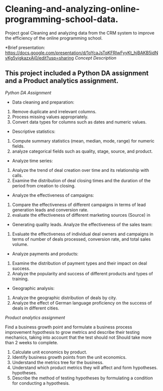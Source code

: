 # Cleaning-and-analyzing-online-programming-school-data.
Project goal Cleaning and analyzing data from the CRM system to improve the efficiency of the online programming school.

*Brief presentation: https://docs.google.com/presentation/d/1oYcaJsTqKFRIwFyyKt_hjBAKB5idNvKg5yjgkazxAj0/edit?usp=sharing
*Concept Description*
## This project included a Python DA assignment and a Product analytics assignment.

*Python DA Assignment*
- Data cleaning and preparation:
1. Remove duplicate and irrelevant columns.
2. Process missing values appropriately.
3. Convert data types for columns such as dates and numeric
values.
- Descriptive statistics:
1. Compute summary statistics (mean, median, mode,
range) for numeric fields.
2. analyze categorical fields such as quality, stage, source, and
product.
- Analyze time series:
1. Analyze the trend of deal creation over time and its relationship
with calls.
2. Examine the distribution of deal closing times and the duration of the
period from creation to closing.
- Analyze the effectiveness of campaigns:
1. Compare the effectiveness of different campaigns in terms of lead generation
leads and conversion rate.
2. evaluate the effectiveness of different marketing sources (Source) in
- Generating quality leads.
Analyze the effectiveness of the sales team:
1. Evaluate the effectiveness of individual deal owners and campaigns
in terms of number of deals processed, conversion rate, and
total sales volume.
- Analyze payments and products:
1. Examine the distribution of payment types and their impact on deal success.
2. Analyze the popularity and success of different products and types of
training.
- Geographic analysis:
1. Analyze the geographic distribution of deals by city.
2. Analyze the effect of German language proficiency on the success of deals in different cities.

*Product analytics assignment*

 Find a business growth point and formulate a business process improvement hypothesis
to grow metrics and describe their testing mechanics, taking into account that the test should not
Should take more than 2 weeks to complete.
1. Calculate unit economics by product.
2. Identify business growth points from the unit economics.
3. Understand the metrics tree for the business.
4. Understand which product metrics they will affect and form hypotheses.
hypotheses.
5. Describe the method of testing hypotheses by formulating a condition for conducting a
hypothesis.
